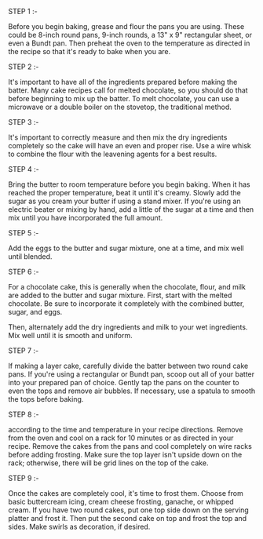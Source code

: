 STEP 1 :-

Before you begin baking, grease and flour the pans you are using. These could be 8-inch round pans, 9-inch rounds, a 13" x 9" rectangular sheet, or even a Bundt pan. Then preheat the oven to the temperature as directed in the recipe so that it's ready to bake when you are.

STEP 2 :-

It's important to have all of the ingredients prepared before making the batter. Many cake recipes call for melted chocolate, so you should do that before beginning to mix up the batter. To melt chocolate, you can use a microwave or a double boiler on the stovetop, the traditional method. 

STEP 3 :-

It's important to correctly measure and then mix the dry ingredients completely so the cake will have an even and proper rise. Use a wire whisk to combine the flour with the leavening agents for a best results.

STEP 4 :-

Bring the butter to room temperature before you begin baking. When it has reached the proper temperature, beat it until it's creamy. Slowly add the sugar as you cream your butter if using a stand mixer. If you're using an electric beater or mixing by hand, add a little of the sugar at a time and then mix until you have incorporated the full amount.

STEP 5 :-

Add the eggs to the butter and sugar mixture, one at a time, and mix well until blended.

STEP 6 :-

For a chocolate cake, this is generally when the chocolate, flour, and milk are added to the butter and sugar mixture. First, start with the melted chocolate. Be sure to incorporate it completely with the combined butter, sugar, and eggs.

Then, alternately add the dry ingredients and milk to your wet ingredients. Mix well until it is smooth and uniform.

STEP 7 :-

If making a layer cake, carefully divide the batter between two round cake pans. If you're using a rectangular or Bundt pan, scoop out all of your batter into your prepared pan of choice. Gently tap the pans on the counter to even the tops and remove air bubbles. If necessary, use a spatula to smooth the tops before baking.

STEP 8 :-

according to the time and temperature in your recipe directions. Remove from the oven and cool on a rack for 10 minutes or as directed in your recipe. Remove the cakes from the pans and cool completely on wire racks before adding frosting. Make sure the top layer isn't upside down on the rack; otherwise, there will be grid lines on the top of the cake.

STEP 9 :-

Once the cakes are completely cool, it's time to frost them. Choose from basic buttercream icing, cream cheese frosting, ganache, or whipped cream. If you have two round cakes, put one top side down on the serving platter and frost it. Then put the second cake on top and frost the top and sides. Make swirls as decoration, if desired.​